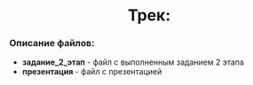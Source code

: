 <h1 align="center">Трек: </h1>

### Описание файлов:
<ul>
<li> <b>задание_2_этап</b> - файл с выполненным заданием 2 этапа</li>
<li> <b>презентация</b> - файл с презентацией</li>
</ul>
